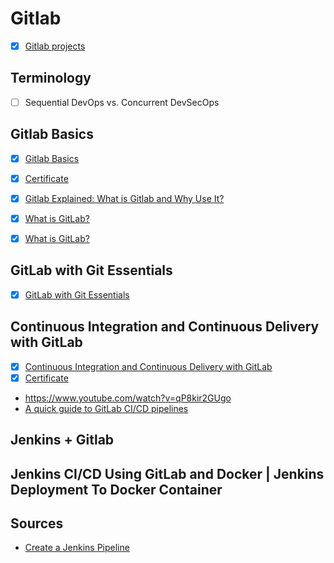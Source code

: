 # Gitlab


- [x] [Gitlab projects](https://github.com/agcdtmr/automation/tree/main/gitlab)


## Terminology

- [ ] Sequential DevOps vs. Concurrent DevSecOps





## Gitlab Basics

- [x] [Gitlab Basics](https://www.linkedin.com/learning/learning-gitlab-14539757?trk=learning-topics_trending-courses_related-content-card&upsellOrderOrigin=default_guest_learning)
- [x] [Certificate](https://github.com/agcdtmr/automation/blob/main/CertificateOfCompletion_Learning%20GitLab.pdf)
- [x] [Gitlab Explained: What is Gitlab and Why Use It?](https://www.youtube.com/watch?v=bnF7f1zGpo4)
- [x] [What is GitLab?](https://www.youtube.com/watch?v=MqL6BMOySIQ)
- [x] [What is GitLab?](https://www.youtube.com/watch?v=0pOvg8QkKiw)


## GitLab with Git Essentials

- [x] [GitLab with Git Essentials](https://levelup.gitlab.com/courses/gitlab-with-git-essentials-s2)

## Continuous Integration and Continuous Delivery with GitLab

- [x] [Continuous Integration and Continuous Delivery with GitLab](https://www.linkedin.com/learning/continuous-integration-and-continuous-delivery-with-gitlab/learn-continuous-integration-and-delivery-with-gitlab)
- [x] [Certificate](https://github.com/agcdtmr/automation/blob/main/CertificateOfCompletion_Continuous%20Integration%20and%20Continuous%20Delivery%20with%20GitLab.pdf)
- https://www.youtube.com/watch?v=qP8kir2GUgo
- [A quick guide to GitLab CI/CD pipelines](https://about.gitlab.com/blog/2019/07/12/guide-to-ci-cd-pipelines/#:~:text=A%20GitLab%20pipeline%20executes%20several,same%20in%20a%20development%20environment.)


## Jenkins + Gitlab


## Jenkins CI/CD Using GitLab and Docker | Jenkins Deployment To Docker Container




## Sources

- [Create a Jenkins Pipeline](https://about.gitlab.com/handbook/customer-success/demo-systems/tutorials/integrations/create-jenkins-pipeline/#overview)
